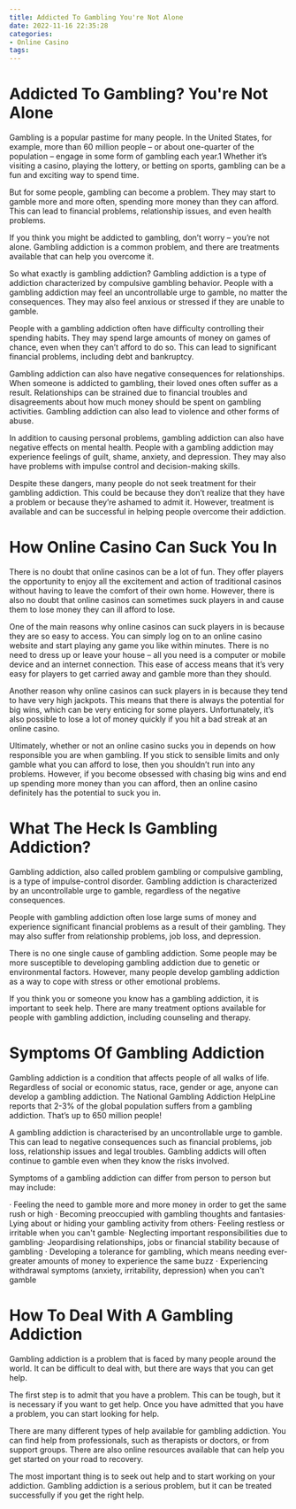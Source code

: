 ```yaml
---
title: Addicted To Gambling You're Not Alone
date: 2022-11-16 22:35:28
categories:
- Online Casino
tags:
---
```



#  Addicted To Gambling? You're Not Alone

Gambling is a popular pastime for many people. In the United States, for example, more than 60 million people – or about one-quarter of the population – engage in some form of gambling each year.1 Whether it’s visiting a casino, playing the lottery, or betting on sports, gambling can be a fun and exciting way to spend time.

But for some people, gambling can become a problem. They may start to gamble more and more often, spending more money than they can afford. This can lead to financial problems, relationship issues, and even health problems.

If you think you might be addicted to gambling, don’t worry – you’re not alone. Gambling addiction is a common problem, and there are treatments available that can help you overcome it.

So what exactly is gambling addiction? Gambling addiction is a type of addiction characterized by compulsive gambling behavior. People with a gambling addiction may feel an uncontrollable urge to gamble, no matter the consequences. They may also feel anxious or stressed if they are unable to gamble.

People with a gambling addiction often have difficulty controlling their spending habits. They may spend large amounts of money on games of chance, even when they can’t afford to do so. This can lead to significant financial problems, including debt and bankruptcy.

Gambling addiction can also have negative consequences for relationships. When someone is addicted to gambling, their loved ones often suffer as a result. Relationships can be strained due to financial troubles and disagreements about how much money should be spent on gambling activities. Gambling addiction can also lead to violence and other forms of abuse.

In addition to causing personal problems, gambling addiction can also have negative effects on mental health. People with a gambling addiction may experience feelings of guilt, shame, anxiety, and depression. They may also have problems with impulse control and decision-making skills.

Despite these dangers, many people do not seek treatment for their gambling addiction. This could be because they don’t realize that they have a problem or because they’re ashamed to admit it. However, treatment is available and can be successful in helping people overcome their addiction.

#  How Online Casino Can Suck You In

There is no doubt that online casinos can be a lot of fun. They offer players the opportunity to enjoy all the excitement and action of traditional casinos without having to leave the comfort of their own home. However, there is also no doubt that online casinos can sometimes suck players in and cause them to lose money they can ill afford to lose.

One of the main reasons why online casinos can suck players in is because they are so easy to access. You can simply log on to an online casino website and start playing any game you like within minutes. There is no need to dress up or leave your house – all you need is a computer or mobile device and an internet connection. This ease of access means that it’s very easy for players to get carried away and gamble more than they should.

Another reason why online casinos can suck players in is because they tend to have very high jackpots. This means that there is always the potential for big wins, which can be very enticing for some players. Unfortunately, it’s also possible to lose a lot of money quickly if you hit a bad streak at an online casino.

Ultimately, whether or not an online casino sucks you in depends on how responsible you are when gambling. If you stick to sensible limits and only gamble what you can afford to lose, then you shouldn’t run into any problems. However, if you become obsessed with chasing big wins and end up spending more money than you can afford, then an online casino definitely has the potential to suck you in.

#  What The Heck Is Gambling Addiction?

Gambling addiction, also called problem gambling or compulsive gambling, is a type of impulse-control disorder. Gambling addiction is characterized by an uncontrollable urge to gamble, regardless of the negative consequences.

People with gambling addiction often lose large sums of money and experience significant financial problems as a result of their gambling. They may also suffer from relationship problems, job loss, and depression.

There is no one single cause of gambling addiction. Some people may be more susceptible to developing gambling addiction due to genetic or environmental factors. However, many people develop gambling addiction as a way to cope with stress or other emotional problems.

If you think you or someone you know has a gambling addiction, it is important to seek help. There are many treatment options available for people with gambling addiction, including counseling and therapy.

#  Symptoms Of Gambling Addiction

Gambling addiction is a condition that affects people of all walks of life. Regardless of social or economic status, race, gender or age, anyone can develop a gambling addiction. The National Gambling Addiction HelpLine reports that 2-3% of the global population suffers from a gambling addiction. That’s up to 650 million people!

A gambling addiction is characterised by an uncontrollable urge to gamble. This can lead to negative consequences such as financial problems, job loss, relationship issues and legal troubles. Gambling addicts will often continue to gamble even when they know the risks involved.

Symptoms of a gambling addiction can differ from person to person but may include:

· Feeling the need to gamble more and more money in order to get the same rush or high
· Becoming preoccupied with gambling thoughts and fantasies· Lying about or hiding your gambling activity from others· Feeling restless or irritable when you can't gamble· Neglecting important responsibilities due to gambling· Jeopardising relationships, jobs or financial stability because of gambling
· Developing a tolerance for gambling, which means needing ever-greater amounts of money to experience the same buzz
· Experiencing withdrawal symptoms (anxiety, irritability, depression) when you can't gamble

#  How To Deal With A Gambling Addiction

Gambling addiction is a problem that is faced by many people around the world. It can be difficult to deal with, but there are ways that you can get help.

The first step is to admit that you have a problem. This can be tough, but it is necessary if you want to get help. Once you have admitted that you have a problem, you can start looking for help.

There are many different types of help available for gambling addiction. You can find help from professionals, such as therapists or doctors, or from support groups. There are also online resources available that can help you get started on your road to recovery.

The most important thing is to seek out help and to start working on your addiction. Gambling addiction is a serious problem, but it can be treated successfully if you get the right help.